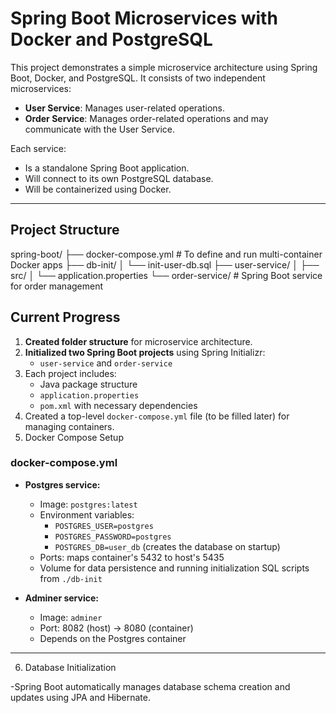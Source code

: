 # Spring Boot Microservices with Docker and PostgreSQL

This project demonstrates a simple microservice architecture using Spring Boot, Docker, and PostgreSQL. It consists of two independent microservices:

- **User Service**: Manages user-related operations.
- **Order Service**: Manages order-related operations and may communicate with the User Service.

Each service:
- Is a standalone Spring Boot application.
- Will connect to its own PostgreSQL database.
- Will be containerized using Docker.

---

##  Project Structure
spring-boot/
├── docker-compose.yml # To define and run multi-container Docker apps
├── db-init/
│   └── init-user-db.sql
├── user-service/
│   ├── src/
│   └── application.properties
└── order-service/ # Spring Boot service for order management

##  Current Progress

1. **Created folder structure** for microservice architecture.
2. **Initialized two Spring Boot projects** using Spring Initializr:
    - `user-service` and `order-service`
3. Each project includes:
    - Java package structure
    - `application.properties`
    - `pom.xml` with necessary dependencies
4. Created a top-level `docker-compose.yml` file (to be filled later) for managing containers.
5. Docker Compose Setup
### docker-compose.yml

- **Postgres service:**
  - Image: `postgres:latest`
  - Environment variables:
    - `POSTGRES_USER=postgres`
    - `POSTGRES_PASSWORD=postgres`
    - `POSTGRES_DB=user_db` (creates the database on startup)
  - Ports: maps container's 5432 to host's 5435
  - Volume for data persistence and running initialization SQL scripts from `./db-init`

- **Adminer service:**
  - Image: `adminer`
  - Port: 8082 (host) → 8080 (container)
  - Depends on the Postgres container

---

6. Database Initialization

-Spring Boot automatically manages database schema creation and updates using JPA and Hibernate.